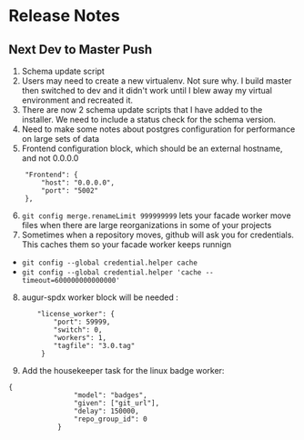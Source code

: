 # Release Notes

## Next Dev to Master Push
1. Schema update script
2. Users may need to create a new virtualenv. Not sure why. I build master then switched to dev and it didn't work until I blew away my virtual environment and recreated it.
3. There are now 2 schema update scripts that I have added to the installer. We need to include a status check for the schema version. 
4. Need to make some notes about postgres configuration for performance on large sets of data
5. Frontend configuration block, which should be an external hostname, and not 0.0.0.0  
```
    "Frontend": {
        "host": "0.0.0.0",
        "port": "5002"
    },
```
6. `git config merge.renameLimit 999999999` lets your facade worker move files when there are large reorganizations in some of your projects
7. Sometimes when a repository moves, github will ask you for credentials. This caches them so your facade worker keeps runnign 
 - `git config --global credential.helper cache`
 - `git config --global credential.helper 'cache --timeout=600000000000000'`
8. augur-spdx worker block will be needed : 
```
       "license_worker": {
           "port": 59999,
           "switch": 0,
           "workers": 1,
           "tagfile": "3.0.tag"
        }
```
9. Add the housekeeper task for the linux badge worker: 
```
{
                "model": "badges",
                "given": ["git_url"],
                "delay": 150000,
                "repo_group_id": 0
            }

```

 
